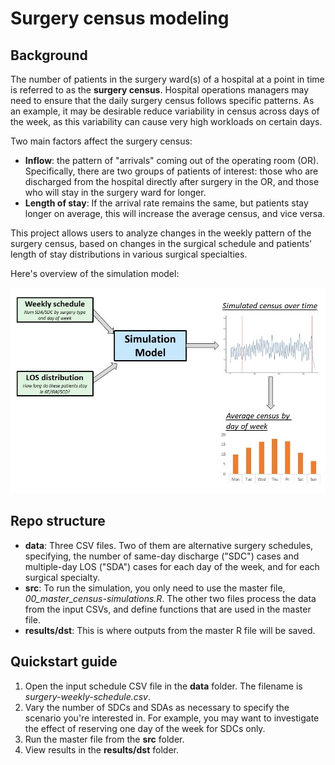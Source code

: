 # Surgery census modeling


## Background 
The number of patients in the surgery ward(s) of a hospital at a point in time is referred to as the **surgery census**. Hospital operations managers may need to ensure that the daily surgery census follows specific patterns. As an example, it may be desirable reduce variability in census across days of the week, as this variability can cause very high workloads on certain days.

Two main factors affect the surgery census: 
* **Inflow**: the pattern of "arrivals" coming out of the operating room (OR). Specifically, there are two groups of patients of interest: those who are discharged from the hospital directly after surgery in the OR, and those who will stay in the surgery ward for longer. 
* **Length of stay**: If the arrival rate remains the same, but patients stay longer on average, this will increase the average census, and vice versa. 

This project allows users to analyze changes in the weekly pattern of the surgery census, based on changes in the surgical schedule and patients' length of stay distributions in various surgical specialties. 

Here's overview of the simulation model: 

![model diagram](https://raw.githubusercontent.com/nayefahmad/surgery-census-modeling/master/data/model-overview-diagram.jpg)


## Repo structure
* **data**: Three CSV files. Two of them are alternative surgery schedules, specifying, the number of same-day discharge ("SDC") cases and multiple-day LOS ("SDA") cases for each day of the week, and for each surgical specialty. 
* **src**: To run the simulation, you only need to use the master file, *00_master_census-simulations.R*. The other two files process the data from the input CSVs, and define functions that are used in the master file. 
* **results/dst**: This is where outputs from the master R file will be saved. 

## Quickstart guide
1. Open the input schedule CSV file in the **data** folder. The filename is *surgery-weekly-schedule.csv*. 
2. Vary the number of SDCs and SDAs as necessary to specify the scenario you're interested in. For example, you may want to investigate the effect of reserving one day of the week for SDCs only. 
3. Run the master file from the **src** folder. 
4. View results in the **results/dst** folder. 


